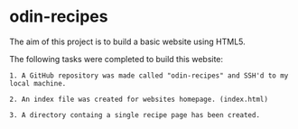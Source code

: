 # odin-recipes

The aim of this project is to build a basic website using HTML5. 

The following tasks were completed to build this website:

    1. A GitHub repository was made called "odin-recipes" and SSH'd to my local machine.

    2. An index file was created for websites homepage. (index.html)

    3. A directory containg a single recipe page has been created.